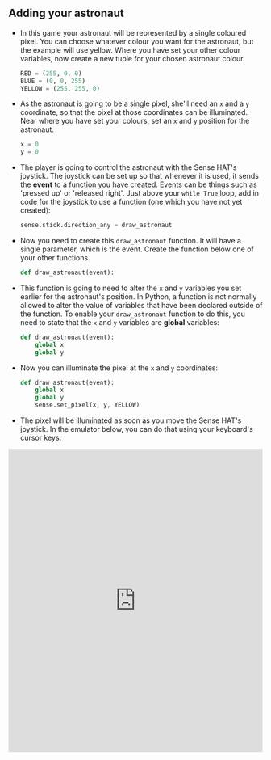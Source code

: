 ## Adding your astronaut

- In this game your astronaut will be represented by a single coloured pixel. You can choose whatever colour you want for the astronaut, but the example will use yellow. Where you have set your other colour variables, now create a new tuple for your chosen astronaut colour.

	```python
	RED = (255, 0, 0)
	BLUE = (0, 0, 255)
	YELLOW = (255, 255, 0)
	```

- As the astronaut is going to be a single pixel, she'll need an `x` and a `y` coordinate, so that the pixel at those coordinates can be illuminated. Near where you have set your colours, set an `x` and `y` position for the astronaut.

	```python
	x = 0
	y = 0
	```

- The player is going to control the astronaut with the Sense HAT's joystick. The joystick can be set up so that whenever it is used, it sends the **event** to a function you have created. Events can be things such as 'pressed up' or 'released right'. Just above your `while True` loop, add in code for the joystick to use a function (one which you have not yet created):

	```python
	sense.stick.direction_any = draw_astronaut
	```
- Now you need to create this `draw_astronaut` function. It will have a single parameter, which is the event. Create the function below one of your other functions.

	```python
	def draw_astronaut(event):
	```

- This function is going to need to alter the `x` and `y` variables you set earlier for the astronaut's position. In Python, a function is not normally allowed to alter the value of variables that have been declared outside of the function. To enable your `draw_astronaut` function to do this, you need to state that the `x` and `y` variables are **global** variables:

	```python
	def draw_astronaut(event):
		global x
		global y
	```

- Now you can illuminate the pixel at the `x` and `y` coordinates:

	```python
	def draw_astronaut(event):
		global x
		global y
		sense.set_pixel(x, y, YELLOW)
	```

- The pixel will be illuminated as soon as you move the Sense HAT's joystick. In the emulator below, you can do that using your keyboard's cursor keys.

<iframe src="https://trinket.io/embed/python/a3444b6288" width="100%" height="600" frameborder="0" marginwidth="0" marginheight="0" allowfullscreen></iframe>


